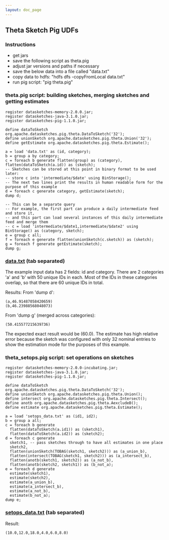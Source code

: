 ```yaml
---
layout: doc_page
---
```

<!--
    Licensed to the Apache Software Foundation (ASF) under one
    or more contributor license agreements.  See the NOTICE file
    distributed with this work for additional information
    regarding copyright ownership.  The ASF licenses this file
    to you under the Apache License, Version 2.0 (the
    "License"); you may not use this file except in compliance
    with the License.  You may obtain a copy of the License at

      http://www.apache.org/licenses/LICENSE-2.0

    Unless required by applicable law or agreed to in writing,
    software distributed under the License is distributed on an
    "AS IS" BASIS, WITHOUT WARRANTIES OR CONDITIONS OF ANY
    KIND, either express or implied.  See the License for the
    specific language governing permissions and limitations
    under the License.
-->
## Theta Sketch Pig UDFs

### Instructions

* get jars
* save the following script as theta.pig
* adjust jar versions and paths if necessary
* save the below data into a file called "data.txt"
* copy data to hdfs: "hdfs dfs -copyFromLocal data.txt"
* run pig script: "pig theta.pig"

### theta.pig script: building sketches, merging sketches and getting estimates

    register datasketches-memory-2.0.0.jar;
    register datasketches-java-3.1.0.jar;
    register datasketches-pig-1.1.0.jar;

    define dataToSketch org.apache.datasketches.pig.theta.DataToSketch('32');
    define unionSketch org.apache.datasketches.pig.theta.Union('32');
    define getEstimate org.apache.datasketches.pig.theta.Estimate();

    a = load 'data.txt' as (id, category);
    b = group a by category;
    c = foreach b generate flatten(group) as (category), flatten(dataToSketch(a.id)) as (sketch);
    -- Sketches can be stored at this point in binary format to be used later:
    -- store c into 'intermediate/$date' using BinStorage();
    -- The next two lines print the results in human readable form for the purpose of this example
    d = foreach c generate category, getEstimate(sketch);
    dump d;

    -- This can be a separate query
    -- For example, the first part can produce a daily intermediate feed and store it,
    -- and this part can load several instances of this daily intermediate feed and merge them
    -- c = load 'intermediate/$date1,intermediate/$date2' using BinStorage() as (category, sketch);
    e = group c all;
    f = foreach e generate flatten(unionSketch(c.sketch)) as (sketch);
    g = foreach f generate getEstimate(sketch);
    dump g;

### [data.txt]({{site.docs_dir}}/Theta/data.txt) (tab separated)

The example input data has 2 fields: id and category.
There are 2 categories 'a' and 'b' with 50 unique IDs in each.
Most of the IDs in these categories overlap, so that there are 60 unique IDs in total.

Results:
From 'dump d':

    (a,46.91487058420659)
    (b,46.23988568048073)

From 'dump g' (merged across categories):

    (50.415577215639736)

The expected exact result would be (60.0). The estimate has high relative error because the sketch was configured with only 32 nominal entries
to show the estimation mode for the purposes of this example.

### theta_setops.pig script: set operations on sketches

    register datasketches-memory-2.0.0-incubating.jar;
    register datasketches-java-3.1.0.jar;
    register datasketches-pig-1.1.0.jar;

    define dataToSketch org.apache.datasketches.pig.theta.DataToSketch('32');
    define unionSketch org.apache.datasketches.pig.theta.Union();
    define intersect org.apache.datasketches.pig.theta.Intersect();
    define anotb org.apache.datasketches.pig.theta.AexcludeB();
    define estimate org.apache.datasketches.pig.theta.Estimate();

    a = load 'setops_data.txt' as (id1, id2);
    b = group a all;
    c = foreach b generate
      flatten(dataToSketch(a.id1)) as (sketch1),
      flatten(dataToSketch(a.id2)) as (sketch2);
    d = foreach c generate
      sketch1, -- pass sketches through to have all estimates in one place 
      sketch2,
      flatten(unionSketch(TOBAG(sketch1, sketch2))) as (a_union_b),
      flatten(intersect(TOBAG(sketch1, sketch2))) as (a_intersect_b),
      flatten(anotb(sketch1, sketch2)) as (a_not_b),
      flatten(anotb(sketch2, sketch1)) as (b_not_a);
    e = foreach d generate
      estimate(sketch1),
      estimate(sketch2),
      estimate(a_union_b),
      estimate(a_intersect_b),
      estimate(a_not_b),
      estimate(b_not_a);
    dump e;

### [setops_data.txt]({{site.docs_dir}}/Theta/setops_data.txt) (tab separated)

Result:

    (10.0,12.0,18.0,4.0,6.0,8.0)
